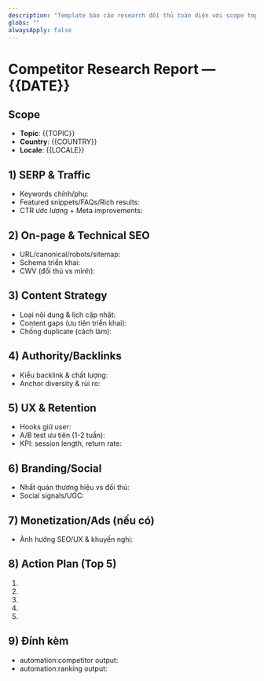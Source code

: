 ```yaml
---
description: "Template báo cáo research đối thủ toàn diện với scope topic/country"
globs: ""
alwaysApply: false
---
```

# Competitor Research Report — {{DATE}}

## Scope
- **Topic**: {{TOPIC}}
- **Country**: {{COUNTRY}}
- **Locale**: {{LOCALE}}

## 1) SERP & Traffic
- Keywords chính/phụ:
- Featured snippets/FAQs/Rich results:
- CTR ước lượng + Meta improvements:

## 2) On-page & Technical SEO
- URL/canonical/robots/sitemap:
- Schema triển khai:
- CWV (đối thủ vs mình):

## 3) Content Strategy
- Loại nội dung & lịch cập nhật:
- Content gaps (ưu tiên triển khai):
- Chống duplicate (cách làm):

## 4) Authority/Backlinks
- Kiểu backlink & chất lượng:
- Anchor diversity & rủi ro:

## 5) UX & Retention
- Hooks giữ user:
- A/B test ưu tiên (1-2 tuần):
- KPI: session length, return rate:

## 6) Branding/Social
- Nhất quán thương hiệu vs đối thủ:
- Social signals/UGC:

## 7) Monetization/Ads (nếu có)
- Ảnh hưởng SEO/UX & khuyến nghị:

## 8) Action Plan (Top 5)
1.
2.
3.
4.
5.

## 9) Đính kèm
- automation:competitor output:
- automation:ranking output:
